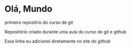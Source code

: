 # Olá, Mundo
 primeiro repositrio do curso de git 


Repositório criado durante uma aula do curso de git e github

Essa linha eu adicionei diretamente no site do github
